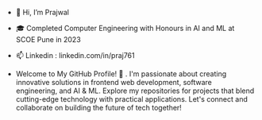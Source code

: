 - 👋 Hi, I’m Prajwal
- 🎓 Completed Computer Engineering with Honours in AI and ML at SCOE Pune in 2023
- 📫 Linkedin : linkedin.com/in/praj761

- Welcome to My GitHub Profile! 👋
. I'm passionate about creating innovative solutions in frontend web development, software engineering, and AI & ML. Explore my repositories for projects that blend cutting-edge technology with practical applications. Let's connect and collaborate on building the future of tech together!
<!---
praj176/praj176 is a ✨ special ✨ repository because its `README.md` (this file) appears on your GitHub profile.
You can click the Preview link to take a look at your changes.
--->
